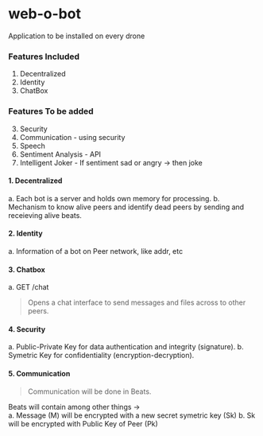 # web-o-bot
Application to be installed on every drone

### Features Included
1. Decentralized
2. Identity
3. ChatBox

### Features To be added
3. Security
4. Communication - using security
5. Speech
6. Sentiment Analysis - API 
7. Intelligent Joker - If sentiment sad or angry -> then joke


#### 1. Decentralized
a. Each bot is a server and holds own memory for processing.
b. Mechanism to know alive peers and identify dead peers by sending and receieving alive beats.

#### 2. Identity
a. Information of a bot on Peer network, like addr, etc

#### 3. Chatbox
a. GET /chat    
> Opens a chat interface to send messages and files across to other peers.

#### 4. Security
a. Public-Private Key for data authentication and integrity (signature).
b. Symetric Key for confidentiality (encryption-decryption).

#### 5. Communication
> Communication will be done in Beats. 

Beats will contain among other things ->      
  a. Message (M) will be encrypted with a new secret symetric key (Sk)
  b. Sk will be encrypted with Public Key of Peer (Pk)
